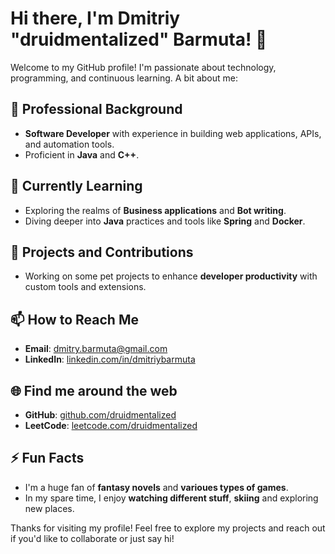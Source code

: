 # Hi there, I'm Dmitriy "druidmentalized" Barmuta! 👋

Welcome to my GitHub profile! I'm passionate about technology, programming, and continuous learning. A bit about me:

## 💼 Professional Background

- **Software Developer** with experience in building web applications, APIs, and automation tools.
- Proficient in **Java** and **C++**.

## 🌱 Currently Learning

- Exploring the realms of **Business applications** and **Bot writing**.
- Diving deeper into **Java** practices and tools like **Spring** and **Docker**.

## 🔭 Projects and Contributions

- Working on some pet projects to enhance **developer productivity** with custom tools and extensions.

## 📫 How to Reach Me

- **Email**: dmitry.barmuta@gmail.com
- **LinkedIn**: [linkedin.com/in/dmitriybarmuta](https://www.linkedin.com/in/dmitriy-barmuta-2444aa342/)

## 🌐 Find me around the web

- **GitHub**: [github.com/druidmentalized](https://github.com/druidmentalized)
- **LeetCode**: [leetcode.com/druidmentalized](https://leetcode.com/u/Dimaster/)

## ⚡ Fun Facts

- I'm a huge fan of **fantasy novels** and **varioues types of games**.
- In my spare time, I enjoy **watching different stuff**, **skiing** and exploring new places.

Thanks for visiting my profile! Feel free to explore my projects and reach out if you'd like to collaborate or just say hi!
